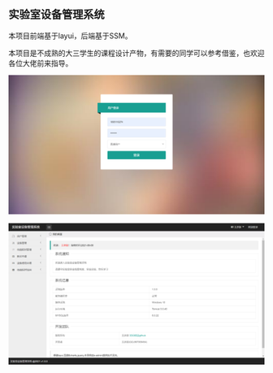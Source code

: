 ## 实验室设备管理系统

本项目前端基于layui，后端基于SSM。

本项目是不成熟的大三学生的课程设计产物，有需要的同学可以参考借鉴，也欢迎各位大佬前来指导。

![home-page](images\image-20210609112730161.png)

![image-20210609112902958](images\image-20210609112902958.png)
